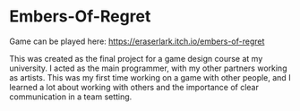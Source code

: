 # Embers-Of-Regret

Game can be played here: https://eraserlark.itch.io/embers-of-regret

This was created as the final project for a game design course at my university. I acted as the main programmer, with my other partners working as artists. This was my first time working on a game with other people, and I learned a lot about working with others and the importance of clear communication in a team setting.
